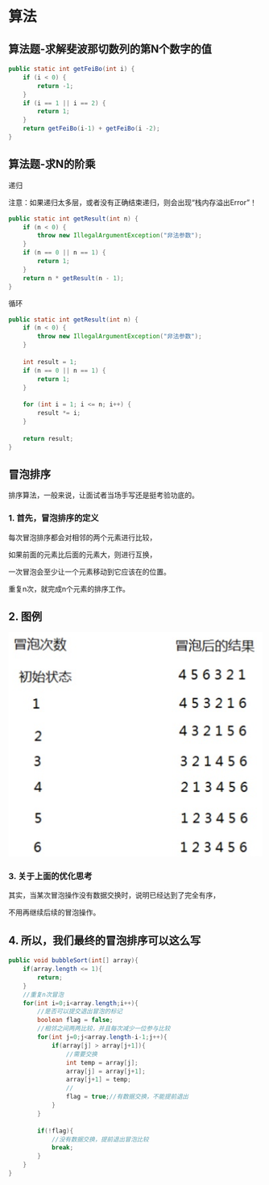 # 算法

## 算法题-求解斐波那切数列的第N个数字的值

```java
public static int getFeiBo(int i) {
    if (i < 0) {
        return -1;
    }
    if (i == 1 || i == 2) {
        return 1;
    }
    return getFeiBo(i-1) + getFeiBo(i -2);
}
```

## 算法题-求N的阶乘

递归

注意：如果递归太多层，或者没有正确结束递归，则会出现“栈内存溢出Error”！

```java
public static int getResult(int n) {
    if (n < 0) {
        throw new IllegalArgumentException("非法参数");
    }
    if (n == 0 || n == 1) {
        return 1;
    }
    return n * getResult(n - 1);
}
```

循环

```java
public static int getResult(int n) {
    if (n < 0) {
        throw new IllegalArgumentException("非法参数");
    }

    int result = 1;
    if (n == 0 || n == 1) {
        return 1;
    }

    for (int i = 1; i <= n; i++) {
        result *= i;
    }

    return result;
}
```

## 冒泡排序

排序算法，一般来说，让面试者当场手写还是挺考验功底的。

### 1. 首先，冒泡排序的定义

每次冒泡排序都会对相邻的两个元素进行比较，

如果前面的元素比后面的元素大，则进行互换，

一次冒泡会至少让一个元素移动到它应该在的位置。

重复n次，就完成n个元素的排序工作。

## 2. 图例

![picture 10](assets/1a4cc16c99612b35e840ef9acacdc24313e2a683cf012398fb42e07139103d40.png)  

### 3. 关于上面的优化思考

其实，当某次冒泡操作没有数据交换时，说明已经达到了完全有序，

不用再继续后续的冒泡操作。

## 4. 所以，我们最终的冒泡排序可以这么写

```java
public void bubbleSort(int[] array){
    if(array.length <= 1){
        return;
    }
    //重复n次冒泡
    for(int i=0;i<array.length;i++){
        //是否可以提交退出冒泡的标记
        boolean flag = false;
        //相邻之间两两比较，并且每次减少一位参与比较
        for(int j=0;j<array.length-i-1;j++){
            if(array[j] > array[j+1]){
                //需要交换
                int temp = array[j];
                array[j] = array[j+1];
                array[j+1] = temp;
                //
                flag = true;//有数据交换，不能提前退出
            }
        }

        if(!flag){
            //没有数据交换，提前退出冒泡比较
            break;
        }
    }
}
```

